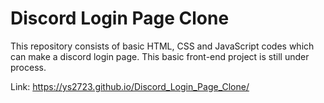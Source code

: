 # Discord Login Page Clone
This repository consists of basic HTML, CSS and JavaScript codes which can make a discord login page. This basic front-end project is still under process.

Link: https://ys2723.github.io/Discord_Login_Page_Clone/ 
